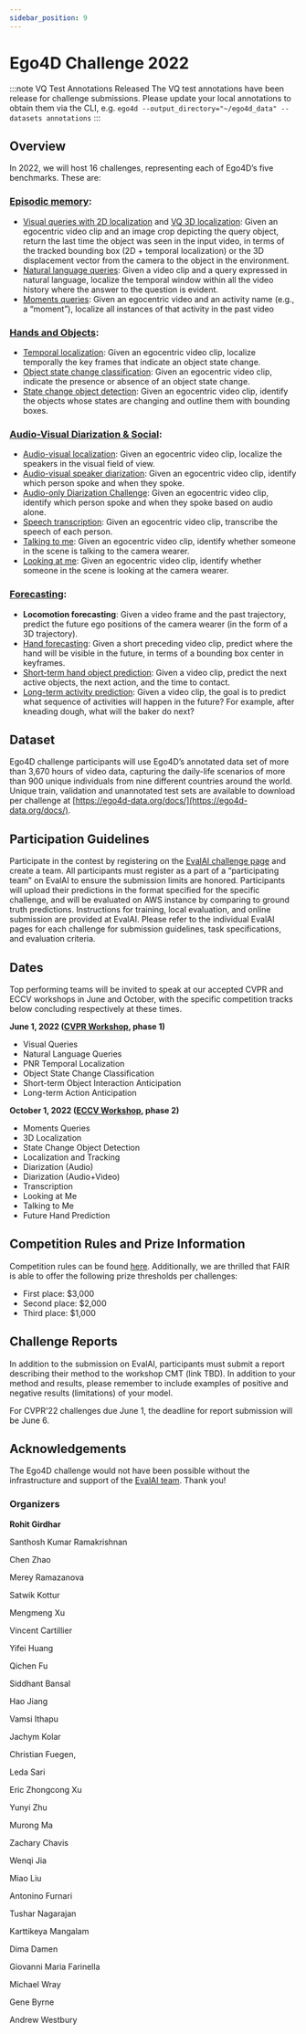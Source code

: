```yaml
---
sidebar_position: 9
---
```


# Ego4D Challenge 2022

:::note VQ Test Annotations Released
The VQ test annotations have been release for challenge submissions. Please update your local annotations to obtain them via the CLI, e.g. `ego4d --output_directory="~/ego4d_data" --datasets annotations`
:::

## Overview

In 2022, we will host 16 challenges, representing each of Ego4D’s five benchmarks. These are: 

### [Episodic memory](./benchmarks/episodic-memory.md):

* [Visual queries with 2D localization](https://eval.ai/web/challenges/challenge-page/1619/overview) and [VQ 3D localization](https://eval.ai/web/challenges/challenge-page/1646/overview): Given an egocentric video clip and an image crop depicting the query object, return the last time the object was seen in the input video, in terms of the tracked bounding box (2D + temporal localization) or the 3D displacement vector from the camera to the object in the environment. 
* [Natural language queries](https://eval.ai/web/challenges/challenge-page/1629/overview): Given a video clip and a query expressed in natural language, localize the temporal window within all the video history where the answer to the question is evident.   
* [Moments queries](https://eval.ai/web/challenges/challenge-page/1626/overview): Given an egocentric video and an activity name (e.g., a “moment”), localize all instances of that activity in the past video 

   

### [Hands and Objects](./benchmarks/hands-and-objects.md): 

* [Temporal localization](https://eval.ai/web/challenges/challenge-page/1622/overview): Given an egocentric video clip, localize temporally the key frames that indicate an object state change.
* [Object state change classification](https://eval.ai/web/challenges/challenge-page/1627/overview): Given an egocentric video clip, indicate the presence or absence of an object state change.
* [State change object detection](https://eval.ai/web/challenges/challenge-page/1632/overview): Given an egocentric video clip, identify the objects whose states are changing and outline them with bounding boxes. 

### [Audio-Visual Diarization & Social](./benchmarks/av-diarization.md):

* [Audio-visual localization](https://eval.ai/web/challenges/challenge-page/1633/overview): Given an egocentric video clip, localize the speakers in the visual field of view. 
* [Audio-visual speaker diarization](https://eval.ai/web/challenges/challenge-page/1640/overview): Given an egocentric video clip, identify which person spoke and when they spoke.
* [Audio-only Diarization Challenge](https://eval.ai/web/challenges/challenge-page/1641/overview): Given an egocentric video clip, identify which person spoke and when they spoke based on audio alone.
* [Speech transcription](https://eval.ai/web/challenges/challenge-page/1637/overview): Given an egocentric video clip, transcribe the speech of each person.
* [Talking to me](https://eval.ai/web/challenges/challenge-page/1625/overview): Given an egocentric video clip, identify whether someone in the scene is talking to the camera wearer.
* [Looking at me](https://eval.ai/web/challenges/challenge-page/1624/overview): Given an egocentric video clip, identify whether someone in the scene is looking at the camera wearer.

### [Forecasting](./benchmarks/forecasting.md): 

* **Locomotion forecasting**: Given a video frame and the past trajectory, predict the future ego positions of the camera wearer (in the form of a 3D trajectory).
* [Hand forecasting](https://eval.ai/web/challenges/challenge-page/1630/overview): Given a short preceding video clip, predict where the hand will be visible in the future, in terms of a bounding box center in keyframes.  
* [Short-term hand object prediction](https://eval.ai/web/challenges/challenge-page/1623/overview): Given a video clip, predict the next active objects, the next action, and the time to contact. 
* [Long-term activity prediction](https://eval.ai/web/challenges/challenge-page/1598/overview): Given a video clip, the goal is to predict what sequence of activities will happen in the future? For example, after kneading dough, what will the baker do next?  

<!-- ### Privacy: 

* Beyond these challenges, we will launch a privacy-oriented challenge in the coming weeks, specifically calling for novel and impactful plans using annotations and data from the Ego4D AV and Social benchmarks for privacy-preserving research.  -->

## Dataset 

Ego4D challenge participants will use Ego4D’s annotated data set of more than 3,670 hours of video data, capturing the daily-life scenarios of more than 900 unique individuals from nine different countries around the world. Unique train, validation and unannotated test sets are available to download per challenge at [https://ego4d-data.org/docs/](https://ego4d-data.org/docs/). 

## Participation Guidelines

Participate in the contest by registering on the [EvalAI challenge page](https://eval.ai/) and create a team. All participants must register as a part of a “participating team” on EvalAI to ensure the submission limits are honored. Participants will upload their predictions in the format specified for the specific challenge, and will be evaluated on AWS instance by comparing to ground truth predictions. Instructions for training, local evaluation, and online submission are provided at EvalAI. Please refer to the individual EvalAI pages for each challenge for submission guidelines, task specifications, and evaluation criteria.

## Dates 

Top performing teams will be invited to speak at our accepted CVPR and ECCV workshops in June and October, with the specific competition tracks below concluding respectively at these times. 

**June 1, 2022 ([CVPR Workshop](https://ego4d-data.org/Workshop/CVPR22/#organisers), phase 1)**

* Visual Queries
* Natural Language Queries
* PNR Temporal Localization
* Object State Change Classification
* Short-term Object Interaction Anticipation
* Long-term Action Anticipation

**October 1, 2022 ([ECCV Workshop](https://ego4d-data.org/Workshop/ECCV22/), phase 2)**

* Moments Queries 
* 3D Localization 
* State Change Object Detection 
* Localization and Tracking 
* Diarization (Audio)
* Diarization (Audio+Video)
* Transcription 
* Looking at Me
* Talking to Me
* Future Hand Prediction

## Competition Rules and Prize Information

Competition rules can be found [here](https://ego4d-interactive-fig1.s3.eu-west-2.amazonaws.com/tc.pdf). Additionally, we are thrilled that FAIR is able to offer the following prize thresholds per challenges: 

* First place: $3,000 
* Second place: $2,000
* Third place: $1,000

## Challenge Reports

In addition to the submission on EvalAI, participants must submit a report describing their method to the workshop CMT (link TBD). In addition to your method and results, please remember to include examples of positive and negative results (limitations) of your model.

For CVPR'22 challenges due June 1, the deadline for report submission will be June 6.

## Acknowledgements

The Ego4D challenge would not have been possible without the infrastructure and support of the [EvalAI team](https://eval.ai/team). Thank you! 

### Organizers

**Rohit Girdhar**

Santhosh Kumar Ramakrishnan	

Chen Zhao

Merey Ramazanova

Satwik Kottur	

Mengmeng Xu

Vincent Cartillier	

Yifei Huang	

Qichen Fu	

Siddhant Bansal	

Hao Jiang	

Vamsi Ithapu

Jachym Kolar

Christian Fuegen,

Leda Sari

Eric Zhongcong Xu	 

Yunyi Zhu  

Murong Ma 

Zachary Chavis	

Wenqi Jia

Miao Liu

Antonino Furnari	

Tushar Nagarajan

Karttikeya Mangalam 

Dima Damen

Giovanni Maria Farinella

Michael Wray

Gene Byrne

Andrew Westbury

